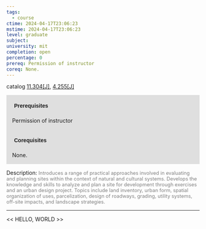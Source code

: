 ```yaml
---
tags:
  - course
ctime: 2024-04-17T23:06:23
mstime: 2024-04-17T23:06:23
level: graduate
subject: 
university: mit
completion: open
percentage: 0
prereq: Permission of instructor
coreq: None.
---
```


catalog [11.304[J]](http://student.mit.edu/catalog/m11c.html#11.304), [4.255[J]](http://student.mit.edu/catalog/m4b.html#4.255)

<span style="display: block; padding: 15px; background-color: rgb(100, 100, 100, 0.2);"><font id="m_prereq523_0" style="display: block; font-family: Arial, sans-serif; font-weight: bold; padding: 5px">Prerequisites</font><br><span id="prereq523_0">Permission of instructor</span></span>
<span style="display: block; padding: 15px; background-color: rgb(100, 100, 100, 0.2);"><font id="m_coreq523_0" style="display: block; font-family: Arial, sans-serif; font-weight: bold; padding: 5px">Corequisites</font><br><span id="coreq523_0">None.</span></span>

<font style="">Description:</font>
<font style="color: grey; font-size: 0.8rem;">Introduces a range of practical approaches involved in evaluating and planning sites within the context of natural and cultural systems. Develops the knowledge and skills to analyze and plan a site for development through exercises and an urban design project. Topics include land inventory, urban form, spatial organization of uses, parcelization, design of roadways, grading, utility systems, off-site impacts, and landscape strategies.</font>



---

<< HELLO, WORLD >>
